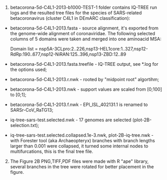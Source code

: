 1. betacorona-5d-C4L1-2013-b1000-TEST-1 folder contains IQ-TREE run logs and the
resulted tree files for the species of SARS-related betacoronavirus
(cluster C4L1 in DEmARC classification):

* betacorona-5d-C4L1-2013.fasta - source alignment, it's exported from the
genome-wide alignment of coronaviridae. The following selected columns of
5 domains were taken and merged into one aminoacid MSA:

    Domain list = nsp5A-3CLpro:2..226,nsp13-HEL1core:1..327,nsp12-RdRp:190..677,nsp12-NiRAN:125..396,nsp13-ZBD:12..89

* betacorona-5d-C4L1-2013.fasta.treefile - IQ-TREE output, see *.log
for the options used;

* betacorona-5d-C4L1-2013.r.nwk - rooted by "midpoint root" algortihm;

* betacorona-5d-C4L1-2013.nwk - support values are scaled from [0;100] to [0;1];

* betacorona-5d-C4L1-2013.f.nwk - EPI_ISL_402131.1 is renamed to SARSr-CoV_RaTG13;

* iq-tree-sars-test.selected.nwk - 17 genomes are selected (plot-2B-selection.txt);

* iq-tree-sars-test.selected.collapsed.1e-3.nwk, plot-2B-iq-tree.nwk -
with Forester tool (aka Archaeopteryx) branches with branch lengths larger than
0.001 were collapsed, it turned some internal nodes to multifurcations,
this is the final tree file.

2. The Figure 2B PNG,TIFF,PDF files were made with R "ape" library,
several branches in the tree were rotated for better placement in the figure.

